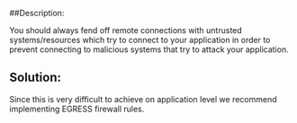 ##Description:

You should always fend off remote connections with untrusted systems/resources which try to
connect to your application in order to prevent connecting to malicious systems that try
to attack your application.

## Solution:

Since this is very difficult to achieve on application level we recommend implementing
EGRESS firewall rules.
